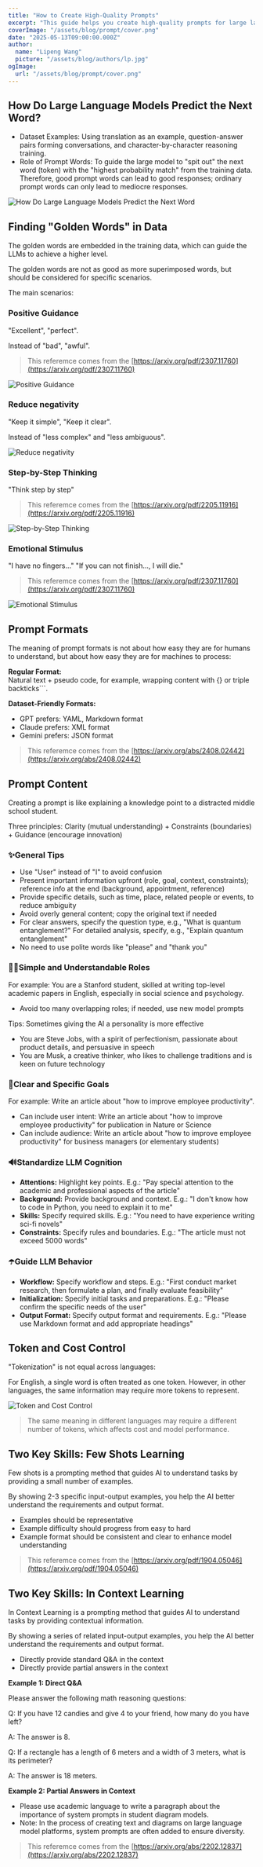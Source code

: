```yaml
---
title: "How to Create High-Quality Prompts"
excerpt: "This guide helps you create high-quality prompts for large language models, using diagrams. It coveres prompt formats, cost control, few-shot and in-context learning skills, and more."
coverImage: "/assets/blog/prompt/cover.png"
date: "2025-05-13T09:00:00.000Z"
author:
  name: "Lipeng Wang"
  picture: "/assets/blog/authors/lp.jpg"
ogImage:
  url: "/assets/blog/prompt/cover.png"
---
```


## How Do Large Language Models Predict the Next Word?


* Dataset Examples: Using translation as an example, question-answer pairs forming conversations, and character-by-character reasoning training.
* Role of Prompt Words: To guide the large model to "spit out" the next word (token) with the "highest probability match" from the training data. Therefore, good prompt words can lead to good responses; ordinary prompt words can only lead to mediocre responses.

![How Do Large Language Models Predict the Next Word](/assets/blog/prompt/1.png)



## Finding "Golden Words" in Data

The golden words are embedded in the training data, which can guide the LLMs to achieve a higher level.

The golden words are not as good as more superimposed words, but should be considered for specific scenarios.

The main scenarios:

### Positive Guidance
"Excellent", "perfect".

Instead of "bad", "awful".

> This referemce comes from the [https://arxiv.org/pdf/2307.11760](https://arxiv.org/pdf/2307.11760)

![Positive Guidance](/assets/blog/prompt/2.png)
### Reduce negativity
"Keep it simple", "Keep it clear".

Instead of "less complex" and "less ambiguous".

![Reduce negativity](/assets/blog/prompt/3.png)

### Step-by-Step Thinking
"Think step by step"

> This referemce comes from the [https://arxiv.org/pdf/2205.11916](https://arxiv.org/pdf/2205.11916)

![Step-by-Step Thinking](/assets/blog/prompt/4.png)

### Emotional Stimulus
"I have no fingers..."
"If you can not finish..., I will die."

> This referemce comes from the [https://arxiv.org/pdf/2307.11760](https://arxiv.org/pdf/2307.11760)

![Emotional Stimulus](/assets/blog/prompt/5.png)

## Prompt Formats

The meaning of prompt formats is not about how easy they are for humans to understand, but about how easy they are for machines to process:

**Regular Format:**  
Natural text + pseudo code, for example, wrapping content with {} or triple backticks```.

**Dataset-Friendly Formats:**  
- GPT prefers: YAML, Markdown format  
- Claude prefers: XML format  
- Gemini prefers: JSON format  

> This referemce comes from the [https://arxiv.org/abs/2408.02442](https://arxiv.org/abs/2408.02442)

## Prompt Content

Creating a prompt is like explaining a knowledge point to a distracted middle school student. 

Three principles: Clarity (mutual understanding) + Constraints (boundaries) + Guidance (encourage innovation)


### ✨General Tips
- Use "User" instead of "I" to avoid confusion
- Present important information upfront (role, goal, context, constraints); reference info at the end (background, appointment, reference)
- Provide specific details, such as time, place, related people or events, to reduce ambiguity
- Avoid overly general content; copy the original text if needed
- For clear answers, specify the question type, e.g., "What is quantum entanglement?" For detailed analysis, specify, e.g., "Explain quantum entanglement"
- No need to use polite words like "please" and "thank you" 

### 👨‍🏫Simple and Understandable Roles
For example: You are a Stanford student, skilled at writing top-level academic papers in English, especially in social science and psychology.

- Avoid too many overlapping roles; if needed, use new model prompts

Tips: Sometimes giving the AI a personality is more effective
- You are Steve Jobs, with a spirit of perfectionism, passionate about product details, and persuasive in speech
- You are Musk, a creative thinker, who likes to challenge traditions and is keen on future technology

### 🎯Clear and Specific Goals
For example: Write an article about "how to improve employee productivity".
- Can include user intent: Write an article about "how to improve employee productivity" for publication in Nature or Science
- Can include audience: Write an article about "how to improve employee productivity" for business managers (or elementary students)

### 🔊Standardize LLM Cognition
- **Attentions:** Highlight key points. E.g.: "Pay special attention to the academic and professional aspects of the article"
- **Background:** Provide background and context. E.g.: "I don't know how to code in Python, you need to explain it to me"
- **Skills:** Specify required skills. E.g.: "You need to have experience writing sci-fi novels"
- **Constraints:** Specify rules and boundaries. E.g.: "The article must not exceed 5000 words"

### ☂️Guide LLM Behavior
- **Workflow:** Specify workflow and steps. E.g.: "First conduct market research, then formulate a plan, and finally evaluate feasibility"
- **Initialization:** Specify initial tasks and preparations. E.g.: "Please confirm the specific needs of the user"
- **Output Format:** Specify output format and requirements. E.g.: "Please use Markdown format and add appropriate headings"

## Token and Cost Control

"Tokenization" is not equal across languages:

For English, a single word is often treated as one token. However, in other languages, the same information may require more tokens to represent.

![Token and Cost Control](/assets/blog/prompt/6.png)
> The same meaning in different languages may require a different number of tokens, which affects cost and model performance.

## Two Key Skills: Few Shots Learning

Few shots is a prompting method that guides AI to understand tasks by providing a small number of examples.

By showing 2-3 specific input-output examples, you help the AI better understand the requirements and output format.

- Examples should be representative
- Example difficulty should progress from easy to hard
- Example format should be consistent and clear to enhance model understanding

> This referemce comes from the [https://arxiv.org/pdf/1904.05046](https://arxiv.org/pdf/1904.05046)

## Two Key Skills: In Context Learning

In Context Learning is a prompting method that guides AI to understand tasks by providing contextual information.

By showing a series of related input-output examples, you help the AI better understand the requirements and output format.

- Directly provide standard Q&A in the context
- Directly provide partial answers in the context

**Example 1: Direct Q&A**

Please answer the following math reasoning questions:

Q: If you have 12 candies and give 4 to your friend, how many do you have left?

A: The answer is 8.

Q: If a rectangle has a length of 6 meters and a width of 3 meters, what is its perimeter?

A: The answer is 18 meters.

**Example 2: Partial Answers in Context**

- Please use academic language to write a paragraph about the importance of system prompts in student diagram models.
- Note: In the process of creating text and diagrams on large language model platforms, system prompts are often added to ensure diversity.

> This referemce comes from the [https://arxiv.org/abs/2202.12837](https://arxiv.org/abs/2202.12837)






